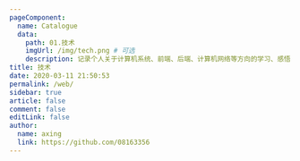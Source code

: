 ```yaml
---
pageComponent:
  name: Catalogue
  data:
    path: 01.技术
    imgUrl: /img/tech.png # 可选
    description: 记录个人关于计算机系统、前端、后端、计算机网络等方向的学习、感悟
title: 技术
date: 2020-03-11 21:50:53
permalink: /web/
sidebar: true
article: false
comment: false
editLink: false
author:
  name: axing
  link: https://github.com/08163356
---
```

